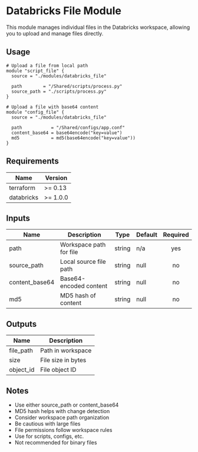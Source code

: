 # Databricks File Module

This module manages individual files in the Databricks workspace, allowing you to upload and manage files directly.

## Usage

```hcl
# Upload a file from local path
module "script_file" {
  source = "./modules/databricks_file"

  path        = "/Shared/scripts/process.py"
  source_path = "./scripts/process.py"
}

# Upload a file with base64 content
module "config_file" {
  source = "./modules/databricks_file"

  path           = "/Shared/configs/app.conf"
  content_base64 = base64encode("key=value")
  md5            = md5(base64encode("key=value"))
}
```

## Requirements

| Name | Version |
|------|---------|
| terraform | >= 0.13 |
| databricks | >= 1.0.0 |

## Inputs

| Name | Description | Type | Default | Required |
|------|-------------|------|---------|:--------:|
| path | Workspace path for file | string | n/a | yes |
| source_path | Local source file path | string | null | no |
| content_base64 | Base64-encoded content | string | null | no |
| md5 | MD5 hash of content | string | null | no |

## Outputs

| Name | Description |
|------|-------------|
| file_path | Path in workspace |
| size | File size in bytes |
| object_id | File object ID |

## Notes

- Use either source_path or content_base64
- MD5 hash helps with change detection
- Consider workspace path organization
- Be cautious with large files
- File permissions follow workspace rules
- Use for scripts, configs, etc.
- Not recommended for binary files